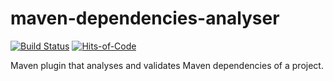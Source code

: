 # maven-dependencies-analyser
[![Build Status](https://travis-ci.org/aistomin/maven-dependencies-analyser.svg?branch=master)](https://travis-ci.org/aistomin/maven-dependencies-analyser)
[![Hits-of-Code](https://hitsofcode.com/github/aistomin/maven-dependencies-analyser)](https://hitsofcode.com/view/github/aistomin/maven-dependencies-analyser)

Maven plugin that analyses and validates Maven dependencies of a project.
